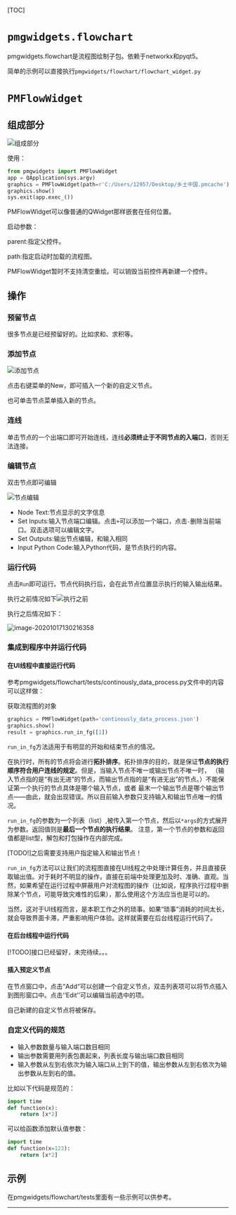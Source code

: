 [TOC]

# `pmgwidgets.flowchart`

pmgwidgets.flowchart是流程图绘制子包。依赖于networkx和pyqt5。

简单的示例可以直接执行`pmgwidgets/flowchart/flowchart_widget.py`

# `PMFlowWidget`

## 组成部分

![组成部分](doc_figures/组成结构.png)

使用：

```python
from pmgwidgets import PMFlowWidget
app = QApplication(sys.argv)
graphics = PMFlowWidget(path=r'C:/Users/12957/Desktop/乡土中国.pmcache')
graphics.show()
sys.exit(app.exec_())
```

PMFlowWidget可以像普通的QWidget那样嵌套在任何位置。

启动参数：

parent:指定父控件。

path:指定启动时加载的流程图。

PMFlowWidget暂时不支持清空重绘。可以销毁当前控件再新建一个控件。

## 操作
### 预留节点
很多节点是已经预留好的。比如求和、求积等。

### 添加节点
![添加节点](doc_figures/添加节点.png)

点击右键菜单的New，即可插入一个新的自定义节点。

也可单击节点菜单插入新的节点。

### 连线

单击节点的一个出端口即可开始连线，连线**必须终止于不同节点的入端口**，否则无法连接。



### 编辑节点

双击节点即可编辑

![节点编辑](doc_figures/节点编辑.png)

- Node Text:节点显示的文字信息
- Set Inputs:输入节点端口编辑。点击`+`可以添加一个端口，点击`-`删除当前端口。双击选项可以编辑文字。
- Set Outputs:输出节点编辑，和输入相同
- Input Python Code:输入Python代码，是节点执行的内容。
### 运行代码
点击`Run`即可运行。节点代码执行后，会在此节点位置显示执行的输入输出结果。

执行之前情况如下![执行之前](doc_figures/执行之前.png)

执行之后情况如下：

![image-20201017130216358](C:/Users/12957/AppData/Roaming/Typora/typora-user-images/image-20201017130216358.png)
### 集成到程序中并运行代码
#### 在UI线程中直接运行代码
参考pmgwidgets/flowchart/tests/continously_data_process.py文件中的内容
可以这样做：

获取流程图的对象
```python
graphics = PMFlowWidget(path='continously_data_process.json')
graphics.show()
result = graphics.run_in_fg([1])
```
`run_in_fg`方法适用于有明显的开始和结束节点的情况。

在执行时，所有的节点将会进行**拓扑排序**。拓扑排序的目的，就是保证**节点的执行顺序符合用户连线的规定**。但是，当输入节点不唯一或输出节点不唯一时，
（输入节点指的是“有出无进”的节点，而输出节点指的是“有进无出”的节点。）不能保证第一个执行的节点具体是哪个输入节点，或者
最末一个输出节点是哪个输出节点——由此，就会出现错误。所以目前输入参数只支持输入和输出节点唯一的情况。

`run_in_fg`的参数为一个列表（list）,被传入第一个节点，然后以`*args`的方式展开为参数。返回值则是**最后一个节点的执行结果**。
注意，第一个节点的参数和返回值都是list型，解包和打包操作在内部完成。

[TODO!]之后需要支持用户指定输入和输出节点！

`run_in_fg`方法可以让我们的流程图直接在UI线程之中处理计算任务，并且直接获取输出值。对于耗时不明显的操作，直接在前端中处理更加及时、准确、直观。当然，如果希望在运行过程中屏蔽用户对流程图的操作（比如说，程序执行过程中删除某个节点，可能导致灾难性的后果），那么使用这个方法应当也是可以的。

当然，这对于UI线程而言，是本职工作之外的琐事。如果“琐事”消耗的时间太长，就会导致界面卡滞，严重影响用户体验。这样就需要在后台线程运行代码了。

#### 在后台线程中运行代码
[!TODO]接口已经留好，未完待续。。。

#### 插入预定义节点

在节点窗口中，点击“Add“可以创建一个自定义节点，双击列表项可以将节点插入到图形窗口中。点击‘‘Edit’’可以编辑当前选中的项。

自己新建的自定义节点将被保存。

### 自定义代码的规范

- 输入参数数量与输入端口数目相同
- 输出参数需要用列表包裹起来，列表长度与输出端口数目相同
- 输入参数从左到右依次为输入端口从上到下的值，输出参数从左到右依次为输出参数从左到右的值。

比如以下代码是规范的：

```python
import time
def function(x):
    return [x*2]
```
可以给函数添加默认值参数：
```python
import time
def function(x=123):
    return [x*2]
```


## 示例

在pmgwidgets/flowchart/tests里面有一些示例可以供参考。

****